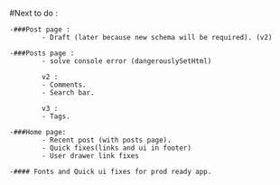 #Next to do :

    -###Post page :
            - Draft (later because new schema will be required). (v2)

    -###Posts page :
            - solve console error (dangerouslySetHtml)

            v2 :
            - Comments.
            - Search bar.

            v3 :
            - Tags.

    -###Home page:
            - Recent post (with posts page).
            - Quick fixes(links and ui in footer)
            - User drawer link fixes

    -#### Fonts and Quick ui fixes for prod ready app.
